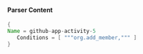 #### Parser Content
```Java
{
Name = github-app-activity-5
   Conditions = [ """org.add_member,""" ]
}
```